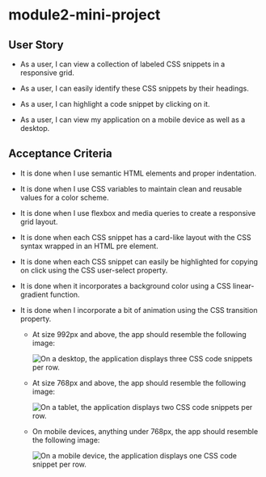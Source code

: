 # module2-mini-project

## User Story
* As a user, I can view a collection of labeled CSS snippets in a responsive grid.

* As a user, I can easily identify these CSS snippets by their headings.

* As a user, I can highlight a code snippet by clicking on it.

* As a user, I can view my application on a mobile device as well as a desktop.

## Acceptance Criteria
* It is done when I use semantic HTML elements and proper indentation.

* It is done when I use CSS variables to maintain clean and reusable values for a color scheme.

* It is done when I use flexbox and media queries to create a responsive grid layout.

* It is done when each CSS snippet has a card-like layout with the CSS syntax wrapped in an HTML pre element.

* It is done when each CSS snippet can easily be highlighted for copying on click using the CSS user-select property.

* It is done when it incorporates a background color using a CSS linear-gradient function.

* It is done when I incorporate a bit of animation using the CSS transition property.


  * At size 992px and above, the app should resemble the following image:

    ![On a desktop, the application displays three CSS code snippets per row.](./Images/01-app-desktop.png)

  * At size 768px and above, the app should resemble the following image:

    ![On a tablet, the application displays two CSS code snippets per row.](./Images/02-app-tablet.png)

  * On mobile devices, anything under 768px, the app should resemble the following image:

    ![On a mobile device, the application displays one CSS code snippet per row.](./Images/03-app-mobile.png)
